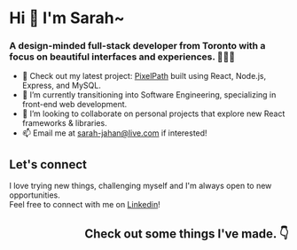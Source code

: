 # Hi 👋  I'm Sarah~
### A design-minded full-stack developer from Toronto with a focus on beautiful interfaces and experiences. 👩🏽‍💻

- 🔭 Check out my latest project: [PixelPath](https://pixelpath-kappa.vercel.app/) built using React, Node.js, Express, and MySQL.
- 🌱 I’m currently transitioning into Software Engineering, specializing in front-end web development.
- 👯 I’m looking to collaborate on personal projects that explore new React frameworks & libraries. 
- 📫 Email me at [sarah-jahan@live.com](sarah-jahan@live.com) if interested! 

## Let's connect 

I love trying new things, challenging myself and I'm always open to new opportunities.  
Feel free to connect with me on [Linkedin](linkedin.com/in/sarahjahan)!


## <p align="right">Check out some things I've made. 👇 </p>





